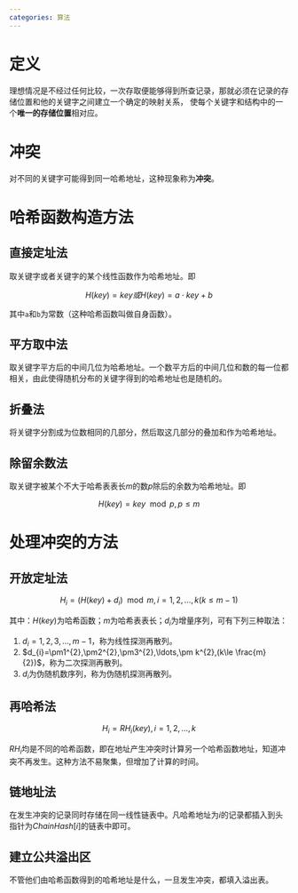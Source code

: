 ```yaml
---
categories: 算法
---
```


# 定义

理想情况是不经过任何比较，一次存取便能够得到所查记录，那就必须在记录的存储位置和他的关键字之间建立一个确定的映射关系，  使每个关键字和结构中的一个**唯一的存储位置**相对应。

# 冲突

对不同的关键字可能得到同一哈希地址，这种现象称为**冲突**。

# 哈希函数构造方法 

## 直接定址法

取关键字或者关键字的某个线性函数作为哈希地址。即


$$
H(key) = key 或 H(key)=a\cdot key+b
$$


其中`a`和`b`为常数（这种哈希函数叫做自身函数）。

## 平方取中法

取关键字平方后的中间几位为哈希地址。一个数平方后的中间几位和数的每一位都相关，由此使得随机分布的关键字得到的哈希地址也是随机的。

## 折叠法

将关键字分割成为位数相同的几部分，然后取这几部分的叠加和作为哈希地址。

## 除留余数法

取关键字被某个不大于哈希表表长$m​$的数$p​$除后的余数为哈希地址。即


$$
 H(key)=key\mod p, p \le m
$$




# 处理冲突的方法

## 开放定址法


$$
 H_{i} = (H(key)+d_{i})\mod m, i = 1,2,\ldots,k(k \le m-1)
$$


其中：$H(key)$为哈希函数；$m$为哈希表表长；$d_{i}$为增量序列，可有下列三种取法：

1. $d_{i}=1,2,3,\ldots,m-1​$，称为线性探测再散列。
2. $d_{i}=\pm1^{2},\pm2^{2},\pm3^{2},\ldots,\pm k^{2},(k\le \frac{m}{2})$，称为二次探测再散列。
3. $d_{i}​$为伪随机数序列，称为伪随机探测再散列。

## 再哈希法


$$
H_{i}=RH_{i}(key), i=1,2,\ldots,k 
$$


$RH_{i}​$均是不同的哈希函数，即在地址产生冲突时计算另一个哈希函数地址，知道冲突不再发生。这种方法不易聚集，但增加了计算的时间。

## 链地址法

在发生冲突的记录同时存储在同一线性链表中。凡哈希地址为$i$的记录都插入到头指针为$ChainHash[i]​$的链表中即可。

## 建立公共溢出区

不管他们由哈希函数得到的哈希地址是什么，一旦发生冲突，都填入溢出表。

